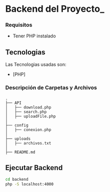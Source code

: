 # Backend del Proyecto_

### Requisitos

- Tener PHP instalado

## Tecnologias

Las Tecnologias usadas son:

- [PHP]

### Descripción de Carpetas y Archivos

```
.
├── API
│   ├── download.php
│   ├── search.php
│   ├── uploadFile.php  
│
├── config
│   ├── conexion.php
│
├── uploads
│   ├── archivos.txt
│
├── README.md

```

## Ejecutar Backend

```sh
cd backend
php -S localhost:4000
```
